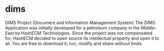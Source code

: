# dims
DIMS Project (Document and Information Management System)
The DIMS Application was initially developed for a petroleum company in the Middle-East by HashECM Technologies. Since the project was not compensated for, HashECM decided to open source its intellectual property and open it to all. You are free to download it, run, modify and share without limits.
